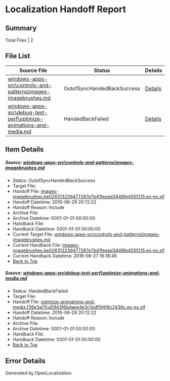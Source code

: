 # <a name='report-top'></a> Localization Handoff Report

## Summary
 Total Files | 2

## File List
 Source File | Status | Details 
 ----------- | ------ | ------- 
 [windows-apps-src\controls-and-patterns\images-imagebrushes.md](https://github.com/Microsoft/windows-apps/blob/fe179ec3c26d5bcbcbb1a80926e887186d8e4e39/windows-apps-src/controls-and-patterns/images-imagebrushes.md) | OutofSyncHandedBackSuccess | [Details](#36dd0614e9b552d9fa56a6c68479f9578fcada13520)
 [windows-apps-src\debug-test-perf\optimize-animations-and-media.md](https://github.com/Microsoft/windows-apps/blob/622df404dbf85740aa0029f53a0b4e0d541608f9/windows-apps-src/debug-test-perf/optimize-animations-and-media.md) | HandedBackFailed | [Details](#8fd9ce5f43159ae00414d05ddb757c507aaa370d2034)

## Item Details
##### <a name='36dd0614e9b552d9fa56a6c68479f9578fcada13520'></a> Source: [windows-apps-src\controls-and-patterns\images-imagebrushes.md](https://github.com/Microsoft/windows-apps/blob/fe179ec3c26d5bcbcbb1a80926e887186d8e4e39/windows-apps-src/controls-and-patterns/images-imagebrushes.md)
* Status: OutofSyncHandedBackSuccess
* Target File: 
* Handoff File: [images-imagebrushes.be026313239477287e7b41feead3448fe405f215.es-es.xlf](https://github.com/Microsoft/WDG.handoff/blob/216b64a11b0c74c3adf86d5b8e95b78af2adf5b2/ol-handoff/Microsoft/windows-apps.es-es/master/images-imagebrushes.be026313239477287e7b41feead3448fe405f215.es-es.xlf)
* Handoff Datetime: 2016-06-29 20:12:22
* Handoff Reason: Include
* Archive File: 
* Archive Datetime: 0001-01-01 00:00:00
* Handback File: 
* Handback Datetime: 0001-01-01 00:00:00
* Current Target File: [windows-apps-src\controls-and-patterns\images-imagebrushes.md](https://github.com/Microsoft/windows-apps.es-es/blob/59c515f94268bcf94300c189edddd71db9f73569/windows-apps-src/controls-and-patterns/images-imagebrushes.md)
* Current Handback File: [images-imagebrushes.be026313239477287e7b41feead3448fe405f215.es-es.xlf](https://github.com/Microsoft/WDG.handback/blob/87621e1a1ecaa90f4bb44108046014fe26f1c8ec/ol-handback/Microsoft/windows-apps.es-es/master/images-imagebrushes.be026313239477287e7b41feead3448fe405f215.es-es.xlf)
* Current Handback Datetime: 2016-06-27 16:18:46
* [Back to Top](#report-top)

##### <a name='8fd9ce5f43159ae00414d05ddb757c507aaa370d2034'></a> Source: [windows-apps-src\debug-test-perf\optimize-animations-and-media.md](https://github.com/Microsoft/windows-apps/blob/622df404dbf85740aa0029f53a0b4e0d541608f9/windows-apps-src/debug-test-perf/optimize-animations-and-media.md)
* Status: HandedBackFailed
* Target File: 
* Handoff File: [optimize-animations-and-media.f36e3a17ca5943f6bdaee4e3c1edf5f4f8c2436c.es-es.xlf](https://github.com/Microsoft/WDG.handoff/blob/216b64a11b0c74c3adf86d5b8e95b78af2adf5b2/ol-handoff/Microsoft/windows-apps.es-es/master/optimize-animations-and-media.f36e3a17ca5943f6bdaee4e3c1edf5f4f8c2436c.es-es.xlf)
* Handoff Datetime: 2016-06-29 20:12:22
* Handoff Reason: Include
* Archive File: 
* Archive Datetime: 0001-01-01 00:00:00
* Handback File: 
* Handback Datetime: 0001-01-01 00:00:00
* [Back to Top](#report-top)


## Error Details

Generated by OpenLocalization.
